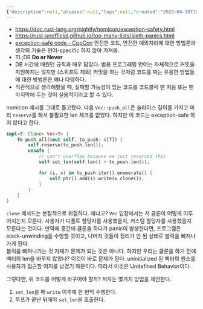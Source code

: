 ```yaml
---
{"description":null,"aliases":null,"tags":null,"created":"2023-04-10T15:12:58","updated":"2023-07-15T21:33:05","title":"exception safety with rust","dg-publish":true,"permalink":"/docs/exception safety with rust/","dgPassFrontmatter":true}
---
```


- https://doc.rust-lang.org/nightly/nomicon/exception-safety.html
- https://rust-unofficial.github.io/too-many-lists/sixth-panics.html
- [exception-safe code - CppCon](https://youtu.be/W7fIy_54y-w) 안전한 코드, 안전한 예외처리에 대한 방법론과 생각의 기술은 언어-specific 하지 않아 가져옴. 
- TL;DR **Do or Never**
- DB 시간에 배웠던 규칙과 매우 닮았다. 범용 프로그래밍 언어는 자체적으로 커밋을 지원하지는 않지만 (스위프트 제외) 커밋을 하는 것처럼 코드를 짜는 유용한 방법들에 대한 방법론은 꽤나 다양하다.
- 직관적으로 생각해봤을 때, 실패할 가능성이 있는 코드를 코드블럭 맨 처음 또는 맨 마지막에 두는 것이 실용적이라고 할 수 있다. 

nomicon 예시를 그대로 들고왔다. 다음 `Vec::push_all`은 슬라이스 길이를 가지고 미리 `reserve`를 해서 불필요한 len 체크를 없앴다. 하지만 이 코드는 exception-safe 하지 않다고 한다. 

```rust
impl<T: Clone> Vec<T> {
    fn push_all(&mut self, to_push: &[T]) {
        self.reserve(to_push.len());
        unsafe {
            // can't overflow because we just reserved this
            self.set_len(self.len() + to_push.len());

            for (i, x) in to_push.iter().enumerate() {
                self.ptr().add(i).write(x.clone());
            }
        }
    }
}
```

`clone` 메서드는 본질적으로 위험하다. 왜냐고? `Vec` 입장에서는 저 클론이 어떻게 이루어지는지 모른다. 사용자가 디폴트 할당자를 사용했을지, 커스텀 할당자를 사용했을지 모른다는 것이다. 만약에 중간에 클론을 하다가 panic이 발생한다면, 프로그램은 stack-unwinding을 수행할 것이고, 나머지 것들이 정리가 안 된 상태로 블럭을 빠져나가게 된다.  
블럭을 빠져나가는 것 자체가 문제가 되는 것은 아니다. 하지만 우리는 클론을 하기 전에 벡터의 len을 바꾸지 않았나? 이것이 바로 문제가 된다. uninitialized 된 벡터의 원소를 사용자가 접근할 여지를 남겼기 때문이다. 따라서 이것은 Undefined Behavior이다.

그렇다면, 위 코드를 어떻게 바꾸어야 할까? 저자는 몇가지 방법을 제안한다.
1. `set_len`을 매 `write` 이후에 한 번씩 수행한다.
2. 루프가 끝난 뒤에야 `set_len`을 호출한다.
